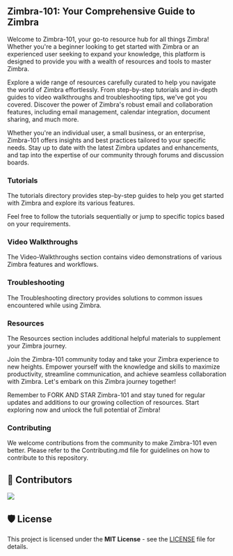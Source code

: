## Zimbra-101: Your Comprehensive Guide to Zimbra

Welcome to Zimbra-101, your go-to resource hub for all things Zimbra! Whether you're a beginner looking to get started with Zimbra or an experienced user seeking to expand your knowledge, this platform is designed to provide you with a wealth of resources and tools to master Zimbra.

Explore a wide range of resources carefully curated to help you navigate the world of Zimbra effortlessly. From step-by-step tutorials and in-depth guides to video walkthroughs and troubleshooting tips, we've got you covered. Discover the power of Zimbra's robust email and collaboration features, including email management, calendar integration, document sharing, and much more.

Whether you're an individual user, a small business, or an enterprise, Zimbra-101 offers insights and best practices tailored to your specific needs. Stay up to date with the latest Zimbra updates and enhancements, and tap into the expertise of our community through forums and discussion boards.

### Tutorials
The tutorials directory provides step-by-step guides to help you get started with Zimbra and explore its various features.


Feel free to follow the tutorials sequentially or jump to specific topics based on your requirements.

### Video Walkthroughs
The Video-Walkthroughs section contains video demonstrations of various Zimbra features and workflows.

### Troubleshooting
The Troubleshooting directory provides solutions to common issues encountered while using Zimbra.

### Resources
The Resources section includes additional helpful materials to supplement your Zimbra journey.

Join the Zimbra-101 community today and take your Zimbra experience to new heights. Empower yourself with the knowledge and skills to maximize productivity, streamline communication, and achieve seamless collaboration with Zimbra. Let's embark on this Zimbra journey together!

Remember to FORK AND STAR Zimbra-101 and stay tuned for regular updates and additions to our growing collection of resources. Start exploring now and unlock the full potential of Zimbra!


### Contributing
We welcome contributions from the community to make Zimbra-101 even better. Please refer to the Contributing.md file for guidelines on how to contribute to this repository.

## 🤝 Contributors

<a href="https://github.com/nomadicmehul/zimbra-101/graphs/contributors">
  <img src="https://contrib.rocks/image?repo=nomadicmehul/zimbra-101" />
</a>

## 🛡️ License

This project is licensed under the **MIT License** - see the [LICENSE](LICENSE) file for details.
